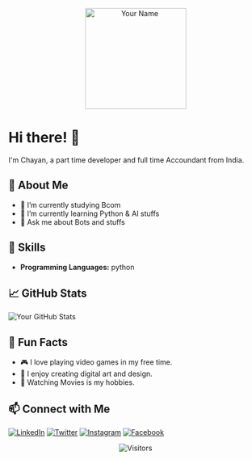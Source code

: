 
  <!-- Header -->
<p align="center">
  <img src="https://imagesupload.net/images/hVHUE.jpeg" alt="Your Name" width="200" height="200">
</p>

<!-- Introduction -->
# Hi there! 👋

I'm Chayan, a part time developer and full time Accoundant from India. 

## 🚀 About Me
- 🔭 I’m currently studying Bcom
- 🌱 I’m currently learning Python & AI stuffs
- 💬 Ask me about Bots and stuffs

<!-- Skills -->
## 🔧 Skills
- **Programming Languages:** python

<!-- GitHub Stats -->
## 📈 GitHub Stats
![Your GitHub Stats](https://github-readme-stats.vercel.app/api?username=captainrex32&show_icons=true&count_private=true&hide=contribs)

<!-- Animation and Additional Sections -->
## 🌈 Fun Facts
- 🎮 I love playing video games in my free time.
- 🎨 I enjoy creating digital art and design.
- 🎥 Watching Movies is my hobbies.


<!-- Connect with Me -->
## 📫 Connect with Me
[![LinkedIn](https://img.shields.io/badge/LinkedIn-0077B5?style=for-the-badge&logo=linkedin&logoColor=white&label=)](https://www.linkedin.com/in/chayan-dutta-roy-2017b2298?utm_source=share&utm_campaign=share_via&utm_content=profile&utm_medium=android_app)
[![Twitter](https://img.shields.io/badge/Twitter-1DA1F2?style=for-the-badge&logo=twitter&logoColor=white&label=)](https://twitter.com/Chayanduttaroy)
[![Instagram](https://img.shields.io/badge/Instagram-E4405F?style=for-the-badge&logo=instagram&logoColor=white&label=)](https://www.instagram.com/chayanduttaroy2003?igsh=MTNiYzNiMzkwZA==) 
[![Facebook](https://img.shields.io/badge/Facebook-1877F2?style=for-the-badge&logo=facebook&logoColor=white&label=)](https://www.facebook.com/chayan.duttaroy.1?mibextid=rS40aB7S9Ucbxw6v) 



<!-- Footer -->
<p align="center">
  <img src="https://visitor-badge.laobi.icu/badge?page_id=your-username.your-username" alt="Visitors">
</p>


<!---
captainrex32/captainrex32 is a ✨ special ✨ repository because its `README.md` (this file) appears on your GitHub profile.
You can click the Preview link to take a look at your changes.
--->
